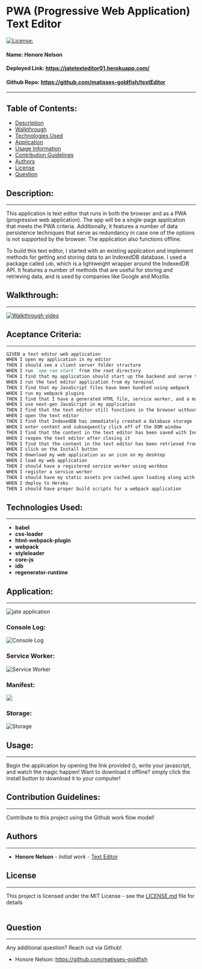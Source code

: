 
# PWA (Progressive Web Application) Text Editor
[![License: ](https://img.shields.io/badge/license-MIT-brightgreen)](https://opensource.org/licenses/)
#### **Name:** Honore Nelson 
#### **Deployed Link:** https://jatetexteditor01.herokuapp.com/
#### **Github Repo:** https://github.com/matisses-goldfish/textEditor
---
    
##  Table of Contents:
* [Description](#description)
* [Walkthrough](#walkthrough)
* [Technologies Used](#technologies-used)
* [Application](#application)
* [Usage Information](#usage)
* [Contribution Guidelines](#contribution-guidelines)
* [Authors](#authors)
* [License](#license)
* [Question](#questions)


## Description:
---

This application is text editor that runs in both the browser and as a PWA (progressive web application). The app will be a single-page application that meets the PWA criteria. Additionally, it features a number of data persistence techniques that serve as redundancy in case one of the options is not supported by the browser. The application also functions offline.

To build this text editor, I started with an existing application and implement methods for getting and storing data to an IndexedDB database. I used a package called `idb`, which is a lightweight wrapper around the IndexedDB API. It features a number of methods that are useful for storing and retrieving data, and is used by companies like Google and Mozilla.


## Walkthrough:
---
[![Walkthrough video](https://img.youtube.com/vi/nezm3vbq6HQ/0.jpg)](https://www.youtube.com/watch?v=nezm3vbq6HQ)

## Aceptance Criteria:
---
```md
GIVEN a text editor web application
WHEN I open my application in my editor
THEN I should see a client server folder structure
WHEN I run `npm run start` from the root directory
THEN I find that my application should start up the backend and serve the client
WHEN I run the text editor application from my terminal
THEN I find that my JavaScript files have been bundled using webpack
WHEN I run my webpack plugins
THEN I find that I have a generated HTML file, service worker, and a manifest file
WHEN I use next-gen JavaScript in my application
THEN I find that the text editor still functions in the browser without errors
WHEN I open the text editor
THEN I find that IndexedDB has immediately created a database storage
WHEN I enter content and subsequently click off of the DOM window
THEN I find that the content in the text editor has been saved with IndexedDB
WHEN I reopen the text editor after closing it
THEN I find that the content in the text editor has been retrieved from our IndexedDB
WHEN I click on the Install button
THEN I download my web application as an icon on my desktop
WHEN I load my web application
THEN I should have a registered service worker using workbox
WHEN I register a service worker
THEN I should have my static assets pre cached upon loading along with subsequent pages and static assets
WHEN I deploy to Heroku
THEN I should have proper build scripts for a webpack application
```

## Technologies Used:
---
- **babel**
- **css-loader**
- **html-webpack-plugin**
- **webpack**
- **styleloader**
- **core-js** 
- **idb**
- **regenerator-runtime**

## Application:
---
![jate application](Assets/ss2.png)
### Console Log:
![Console Log](Assets/ss1.png)
### Service Worker:
![ Service Worker](Assets/ss3.png)
### Manifest:
![](Assets/ss5.png)
### Storage:
![ Storage](Assets/ss4.png)

## Usage:
---
Begin the application by opening the link provided (), write your javascript, and watch the magic happen! Want to download it offline? simply click the install button to download it to your computer!
     
    
## Contribution Guidelines:
---
Contribute to this project using the Github work flow model!

    
## Authors
---
* **Honore Nelson** - *Initial work* - [Text Editor]( https://github.com/matisses-goldfish/textEditor)
    
## License
---

This project is licensed under the MIT License - see the [LICENSE.md](LICENSE.md) file for details
<br></br>

## Question
---
Any additional question? Reach out via Github!
* Honore Nelson: https://github.com/matisses-goldfish
